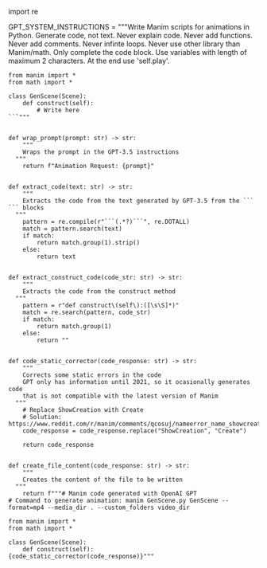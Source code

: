 import re

GPT_SYSTEM_INSTRUCTIONS = """Write Manim scripts for animations in Python. Generate code, not text. Never explain code. Never add functions. Never add comments. Never infinte loops. Never use other library than Manim/math. Only complete the code block. Use variables with length of maximum 2 characters. At the end use 'self.play'.

```
from manim import *
from math import *

class GenScene(Scene):
    def construct(self):
        # Write here
```"""


def wrap_prompt(prompt: str) -> str:
    """
    Wraps the prompt in the GPT-3.5 instructions
  """
    return f"Animation Request: {prompt}"


def extract_code(text: str) -> str:
    """
    Extracts the code from the text generated by GPT-3.5 from the ``` ``` blocks
  """
    pattern = re.compile(r"```(.*?)```", re.DOTALL)
    match = pattern.search(text)
    if match:
        return match.group(1).strip()
    else:
        return text


def extract_construct_code(code_str: str) -> str:
    """
    Extracts the code from the construct method
  """
    pattern = r"def construct\(self\):([\s\S]*)"
    match = re.search(pattern, code_str)
    if match:
        return match.group(1)
    else:
        return ""


def code_static_corrector(code_response: str) -> str:
    """
    Corrects some static errors in the code
    GPT only has information until 2021, so it ocasionally generates code
    that is not compatible with the latest version of Manim
  """
    # Replace ShowCreation with Create
    # Solution: https://www.reddit.com/r/manim/comments/qcosuj/nameerror_name_showcreation_is_not_defined/
    code_response = code_response.replace("ShowCreation", "Create")

    return code_response


def create_file_content(code_response: str) -> str:
    """
    Creates the content of the file to be written
  """
    return f"""# Manim code generated with OpenAI GPT
# Command to generate animation: manim GenScene.py GenScene --format=mp4 --media_dir . --custom_folders video_dir

from manim import *
from math import *

class GenScene(Scene):
    def construct(self):
{code_static_corrector(code_response)}"""
